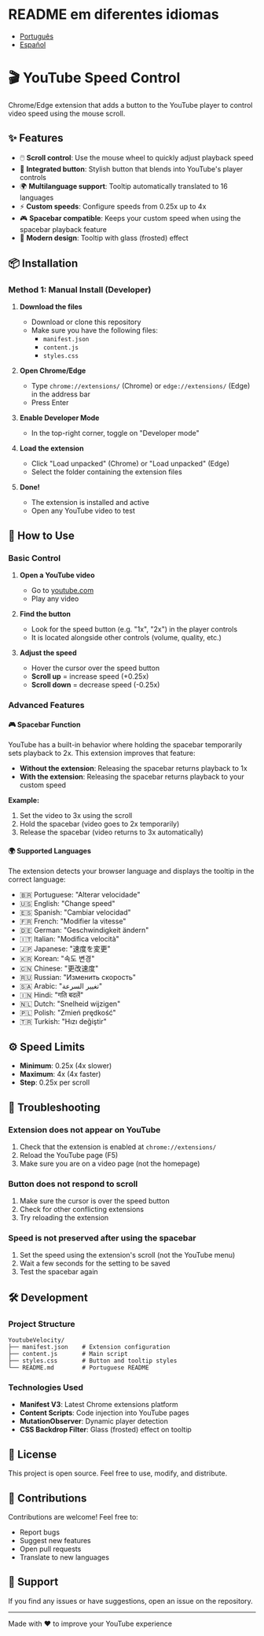 # README em diferentes idiomas
- [Português](README.pt.md)
- [Español](README.es.md)

# 🎬 YouTube Speed Control

Chrome/Edge extension that adds a button to the YouTube player to control video speed using the mouse scroll.

## ✨ Features

- 🖱️ **Scroll control**: Use the mouse wheel to quickly adjust playback speed
- 🎯 **Integrated button**: Stylish button that blends into YouTube's player controls
- 🌍 **Multilanguage support**: Tooltip automatically translated to 16 languages
- ⚡ **Custom speeds**: Configure speeds from 0.25x up to 4x
- 🎮 **Spacebar compatible**: Keeps your custom speed when using the spacebar playback feature
- 💎 **Modern design**: Tooltip with glass (frosted) effect

## 📦 Installation

### Method 1: Manual Install (Developer)

1. **Download the files**
   - Download or clone this repository
   - Make sure you have the following files:
     - `manifest.json`
     - `content.js`
     - `styles.css`

2. **Open Chrome/Edge**
   - Type `chrome://extensions/` (Chrome) or `edge://extensions/` (Edge) in the address bar
   - Press Enter

3. **Enable Developer Mode**
   - In the top-right corner, toggle on "Developer mode"

4. **Load the extension**
   - Click "Load unpacked" (Chrome) or "Load unpacked" (Edge)
   - Select the folder containing the extension files

5. **Done!**
   - The extension is installed and active
   - Open any YouTube video to test

## 🎯 How to Use

### Basic Control

1. **Open a YouTube video**
   - Go to [youtube.com](https://youtube.com)
   - Play any video

2. **Find the button**
   - Look for the speed button (e.g. "1x", "2x") in the player controls
   - It is located alongside other controls (volume, quality, etc.)

3. **Adjust the speed**
   - Hover the cursor over the speed button
   - **Scroll up** = increase speed (+0.25x)
   - **Scroll down** = decrease speed (-0.25x)

### Advanced Features

#### 🎮 Spacebar Function

YouTube has a built-in behavior where holding the spacebar temporarily sets playback to 2x. This extension improves that feature:

- **Without the extension**: Releasing the spacebar returns playback to 1x
- **With the extension**: Releasing the spacebar returns playback to your custom speed

**Example:**
1. Set the video to 3x using the scroll
2. Hold the spacebar (video goes to 2x temporarily)
3. Release the spacebar (video returns to 3x automatically)

#### 🌍 Supported Languages

The extension detects your browser language and displays the tooltip in the correct language:

- 🇧🇷 Portuguese: "Alterar velocidade"
- 🇺🇸 English: "Change speed"
- 🇪🇸 Spanish: "Cambiar velocidad"
- 🇫🇷 French: "Modifier la vitesse"
- 🇩🇪 German: "Geschwindigkeit ändern"
- 🇮🇹 Italian: "Modifica velocità"
- 🇯🇵 Japanese: "速度を変更"
- 🇰🇷 Korean: "속도 변경"
- 🇨🇳 Chinese: "更改速度"
- 🇷🇺 Russian: "Изменить скорость"
- 🇸🇦 Arabic: "تغيير السرعة"
- 🇮🇳 Hindi: "गति बदलें"
- 🇳🇱 Dutch: "Snelheid wijzigen"
- 🇵🇱 Polish: "Zmień prędkość"
- 🇹🇷 Turkish: "Hızı değiştir"

## ⚙️ Speed Limits

- **Minimum**: 0.25x (4x slower)
- **Maximum**: 4x (4x faster)
- **Step**: 0.25x per scroll

## 🔧 Troubleshooting

### Extension does not appear on YouTube

1. Check that the extension is enabled at `chrome://extensions/`
2. Reload the YouTube page (F5)
3. Make sure you are on a video page (not the homepage)

### Button does not respond to scroll

1. Make sure the cursor is over the speed button
2. Check for other conflicting extensions
3. Try reloading the extension

### Speed is not preserved after using the spacebar

1. Set the speed using the extension's scroll (not the YouTube menu)
2. Wait a few seconds for the setting to be saved
3. Test the spacebar again

## 🛠️ Development

### Project Structure

```
YoutubeVelocity/
├── manifest.json    # Extension configuration
├── content.js       # Main script
├── styles.css       # Button and tooltip styles
└── README.md        # Portuguese README
```

### Technologies Used

- **Manifest V3**: Latest Chrome extensions platform
- **Content Scripts**: Code injection into YouTube pages
- **MutationObserver**: Dynamic player detection
- **CSS Backdrop Filter**: Glass (frosted) effect on tooltip

## 📝 License

This project is open source. Feel free to use, modify, and distribute.

## 🤝 Contributions

Contributions are welcome! Feel free to:
- Report bugs
- Suggest new features
- Open pull requests
- Translate to new languages

## 📧 Support

If you find any issues or have suggestions, open an issue on the repository.

---

Made with ❤️ to improve your YouTube experience

